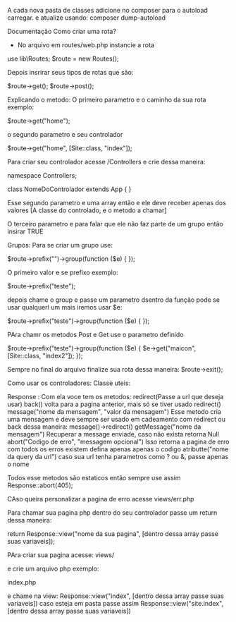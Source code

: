 A cada nova pasta de classes adicione no composer para o autoload carregar.
e atualize usando: composer dump-autoload
 

 Documentação
 Como criar uma rota?
 - No arquivo em routes/web.php instancie a rota
 
use lib\Routes;
$route = new Routes();

Depois insrirar seus tipos de rotas que são:

$route->get();
$route->post();

Explicando o metodo:
O primeiro parametro e o caminho da sua rota exemplo:

$route->get("home");

o segundo parametro e seu controlador

$route->get("home", [Site::class, "index"]);

Para criar seu controlador acesse /Controllers
e crie dessa maneira:

namespace Controllers;

class NomeDoControlador extends App {
}

Esse segundo parametro e uma array então e ele deve receber apenas dos valores
[A classe do controlado, e o metodo a chamar]

O terceiro parametro e para falar que ele não faz parte de um grupo então insirar
TRUE

Grupos:
Para se criar um grupo use:

$route->prefix("")->group(function ($e) {
});

O primeiro valor e se prefixo exemplo:

$route->prefix("teste");

depois chame o group e passe um parametro dsentro da função pode se usar qualquerl um mais iremos usar $e:

$route->prefix("teste")->group(function ($e) {
});

PAra chamr os metodos Post e Get use o parametro definido

$route->prefix("teste")->group(function ($e) {
    $e->get("maicon", [Site::class, "index2"]);
});

Sempre no final do arquivo finalize sua rota dessa maneira:
$route->exit();

Como usar os controladores:
Classe uteis:

Response : Com ela voce tem os metodos:
redirect(Passe a url que deseja usar)
back() volta para a pagina anterior, mais só se tiver usado redirect()
message("nome da mensagem", "valor da mensagem") Esse metodo cria uma mensagem e deve sempre ser usado em cadeamento com redirect ou back dessa maneira:
message()->redirect()
getMessage("nome da mensagem") Recuperar a message enviade, caso não exista retorna Null
abort("Codigo de erro", "messagem opcional") Isso retorna a pagina de erro com todos os erros existem defina apenas apenas o codigo
atributte("nome da query da url") caso sua url tenha parametros como ? ou &, passe apenas o nome

Todos esse metodos são estaticos então sempre use assim
Response::abort(405);

CAso queira personalizar a pagina de erro acesse
views/err.php

Para chamar sua pagina php dentro do seu controlador passe um return dessa maneira:

return Response::view("nome da sua pagina", [dentro dessa array passe suas variaveis]);

PAra criar sua pagina acesse:
views/

e crie um arquivo php exemplo:

index.php

e chame na view:
Response::view("index", [dentro dessa array passe suas variaveis])
caso esteja em pasta passe assim
Response::view("site.index", [dentro dessa array passe suas variaveis])